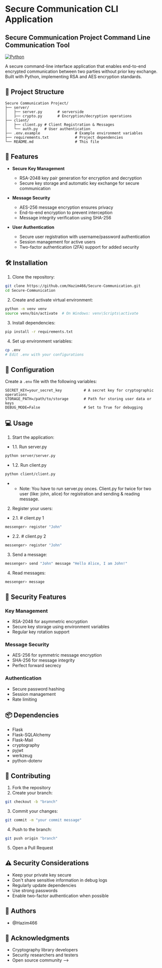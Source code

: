 # Secure Communication CLI Application

## Secure Communication Project Command Line Communication Tool

[![Python](https://img.shields.io/badge/python-3.8+-blue.svg)](https://www.python.org/downloads/)

A secure command-line interface application that enables end-to-end encrypted communication between two parties without prior key exchange. Built with Python, implementing RSA and AES encryption standards.

## 📁 Project Structure

```
Secure Communication Project/
├── server/
│   ├── server.py       # serverside
│   ├── crypto.py       # Encryption/decryption operations
├── client/
│   ├── client.py # Client Registration & Messages
│   └── auth.py   # User authentication
├── .env.example                # Example environment variables
├── requirements.txt            # Project dependencies
└── README.md                   # This file
```

## 🚀 Features

- **Secure Key Management**
  - RSA-2048 key pair generation for encryption and decryption
  - Secure key storage and automatic key exchange for secure communication

- **Message Security**
  - AES-256 message encryption ensures privacy
  - End-to-end encryption to prevent interception
  - Message integrity verification using SHA-256

- **User Authentication**
  - Secure user registration with username/password authentication
  - Session management for active users
  - Two-factor authentication (2FA) support for added security


## 🛠️ Installation

1. Clone the repository:
```bash
git clone https://github.com/Hazim466/Secure-Communication.git
cd Secure-Communication
```

2. Create and activate virtual environment:
```bash
python -m venv venv
source venv/bin/activate  # On Windows: venv\Scripts\activate
```

3. Install dependencies:
```bash
pip install -r requirements.txt
```

4. Set up environment variables:
```bash
cp .env
# Edit .env with your configurations
```

## 📝 Configuration

Create a `.env` file with the following variables:
```env
SECRET_KEY=your_secret_key          # A secret key for cryptographic operations
STORAGE_PATH=/path/to/storage       # Path for storing user data or keys
DEBUG_MODE=False                    # Set to True for debugging
```

## 💻 Usage

1. Start the application:

- 1.1. Run server.py
```bash
python server/server.py
```
- 1.2. Run client.py
```bash
python client/client.py
```
- - Note: You have to run server.py onces. Client.py for twice for two user (like: john, alice) for registration and sending & reading message.

2. Register your users:
- 2.1. # client.py 1
```bash
messenger> register "John"
```
- 2.2. # client.py 2
```bash
messenger> register "John"
```

3. Send a message:
```bash
messenger> send "John" message "Hello Alice, I am John!"
```

4. Read messages:
```bash
messenger> message
```

## 🔐 Security Features

### Key Management
- RSA-2048 for asymmetric encryption
- Secure key storage using environment variables
- Regular key rotation support

### Message Security
- AES-256 for symmetric message encryption
- SHA-256 for message integrity
- Perfect forward secrecy

### Authentication
- Secure password hashing
- Session management
- Rate limiting


## 📦 Dependencies

 - Flask
 - Flask-SQLAlchemy
 - Flask-Mail
 - cryptography
 - pyjwt
 - werkzeug
 - python-dotenv

## 🤝 Contributing

1. Fork the repository
2. Create your branch:

```bash
git checkout -b "branch"
```
3. Commit your changes:
```bash
git commit -m "your commit message"
```
4. Push to the branch:
```bash
git push origin "branch"
```
5. Open a Pull Request


## ⚠️ Security Considerations

- Keep your private key secure
- Don't share sensitive information in debug logs
- Regularly update dependencies
- Use strong passwords
- Enable two-factor authentication when possible

## 👥 Authors

- @Hazim466

## 🙏 Acknowledgments

- Cryptography library developers
- Security researchers and testers
- Open source community -->